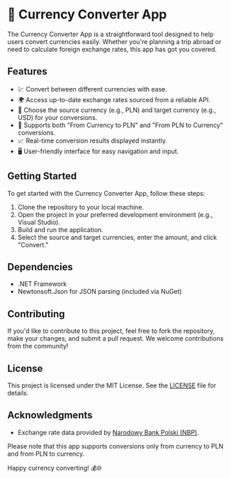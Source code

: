 # 💱 Currency Converter App

The Currency Converter App is a straightforward tool designed to help users convert currencies easily. Whether you're planning a trip abroad or need to calculate foreign exchange rates, this app has got you covered.

## Features

- 💹 Convert between different currencies with ease.
- 🌍 Access up-to-date exchange rates sourced from a reliable API.
- 💼 Choose the source currency (e.g., PLN) and target currency (e.g., USD) for your conversions.
- 🔄 Supports both "From Currency to PLN" and "From PLN to Currency" conversions.
- 📈 Real-time conversion results displayed instantly.
- 🖥️ User-friendly interface for easy navigation and input.

## Getting Started

To get started with the Currency Converter App, follow these steps:

1. Clone the repository to your local machine.
2. Open the project in your preferred development environment (e.g., Visual Studio).
3. Build and run the application.
4. Select the source and target currencies, enter the amount, and click "Convert."

## Dependencies

- .NET Framework
- Newtonsoft.Json for JSON parsing (included via NuGet)

## Contributing

If you'd like to contribute to this project, feel free to fork the repository, make your changes, and submit a pull request. We welcome contributions from the community!

## License

This project is licensed under the MIT License. See the [LICENSE](LICENSE) file for details.

## Acknowledgments

- Exchange rate data provided by [Narodowy Bank Polski (NBP)](https://www.nbp.pl/).

Please note that this app supports conversions only from currency to PLN and from PLN to currency.

Happy currency converting! 💰🌐
